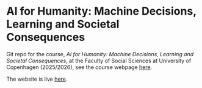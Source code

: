 # AI for Humanity: Machine Decisions, Learning and Societal Consequences

Git repo for the course, *AI for Humanity: Machine Decisions, Learning and
Societal Consequences*, at the Faculty of Social Sciences at University of
Copenhagen (2025/2026), see the course webpage
[here](https://ai-for-humanity-ucph.github.io/2025/).

The website is live [here](https://ai-for-humanity-ucph.github.io/2025/).
